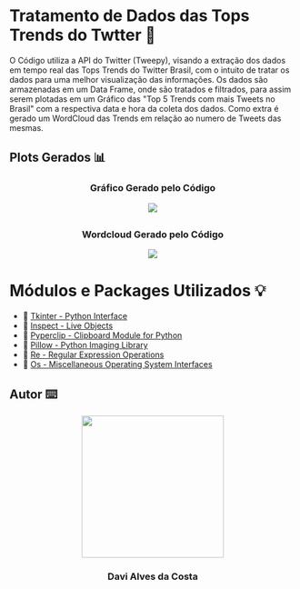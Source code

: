 # Tratamento de Dados das Tops Trends do Twtter 📑
O Código utiliza a API do Twitter (Tweepy), visando a extração dos dados em tempo real das Tops Trends do Twitter Brasil, com o intuito de tratar os dados para uma melhor visualização das informações. Os dados são armazenadas em um Data Frame, onde são tratados e filtrados, para assim serem plotadas em um Gráfico das "Top 5 Trends com mais Tweets no Brasil" com a respectiva data e hora da coleta dos dados. Como extra é gerado um WordCloud das Trends em relação ao numero de Tweets das mesmas. 

## Plots Gerados 📊<br>

### <p align="center"> Gráfico Gerado pelo Código</p>
<p align="center">
  <img src="https://raw.githubusercontent.com/Davi4076018/Tratamento_de_Dados_das_Tops_Trends_do_Twtter/main/readme-images/Figure_1.png" />
</p>

##

### <p align="center"> Wordcloud Gerado pelo Código</p>
<p align="center">
  <img src="https://raw.githubusercontent.com/Davi4076018/Tratamento_de_Dados_das_Tops_Trends_do_Twtter/main/readme-images/Figure_2.png" />
</p>


# Módulos e Packages Utilizados 💡

- 🔗 [Tkinter - Python Interface](https://docs.python.org/3/library/tkinter.html)
- 🔗 [Inspect - Live Objects](https://docs.python.org/3/library/inspect.html)
- 🔗 [Pyperclip - Clipboard Module for Python](https://pypi.org/project/pyperclip/)
- 🔗 [Pillow - Python Imaging Library](https://pillow.readthedocs.io/en/stable/)
- 🔗 [Re - Regular Expression Operations](https://docs.python.org/3/library/re.html)
- 🔗 [Os - Miscellaneous Operating System Interfaces](https://docs.python.org/3/library/os.html)


## Autor ⌨️

<p align="center">
  <img src= "https://avatars.githubusercontent.com/u/89622689?v=4" width = "250px"></a>
  <h3 align="center">Davi Alves da Costa</h3>
</p>
